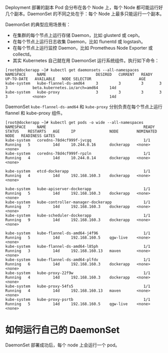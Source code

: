 Deployment 部署的副本 Pod 会分布在各个 Node 上，每个 Node 都可能运行好几个副本。DaemonSet 的不同之处在于：每个 Node 上最多只能运行一个副本。

DaemonSet 的典型应用场景有：

* 在集群的每个节点上运行存储 Daemon，比如 glusterd 或 ceph。
* 在每个节点上运行日志收集 Daemon，比如 flunentd 或 logstash。
* 在每个节点上运行监控 Daemon，比如 Prometheus Node Exporter 或 collectd。
* 其实 Kubernetes 自己就在用 DaemonSet 运行系统组件。执行如下命令：

```
[root@dockerapp ~]# kubectl get daemonsets --all-namespaces
NAMESPACE     NAME                      DESIRED   CURRENT   READY   UP-TO-DATE   AVAILABLE   NODE SELECTOR                     AGE
kube-system   kube-flannel-ds-amd64     3         3         3       3            3           beta.kubernetes.io/arch=amd64     14d
kube-system   kube-proxy                3         3         3       3            3           <none>                            14d
```

DaemonSet `kube-flannel-ds-amd64` 和 `kube-proxy` 分别负责在每个节点上运行 flannel 和 kube-proxy 组件。

```
[root@dockerapp ~]# kubectl get pods -o wide --all-namespaces
NAMESPACE     NAME                                           READY   STATUS    RESTARTS   AGE     IP               NODE        NOMINATED NODE   READINESS GATES
kube-system   coredns-78d4cf999f-jvcgq                       1/1     Running   5          14d     10.244.0.16      dockerapp   <none>           <none>
kube-system   coredns-78d4cf999f-rpzln                       1/1     Running   4          14d     10.244.0.14      dockerapp   <none>           <none>

kube-system   etcd-dockerapp                                 1/1     Running   4          14d     192.168.160.3    dockerapp   <none>           <none>

kube-system   kube-apiserver-dockerapp                       1/1     Running   5          14d     192.168.160.3    dockerapp   <none>           <none>
kube-system   kube-controller-manager-dockerapp              1/1     Running   7          14d     192.168.160.3    dockerapp   <none>           <none>
kube-system   kube-scheduler-dockerapp                       1/1     Running   9          14d     192.168.160.3    dockerapp   <none>           <none>

kube-system   kube-flannel-ds-amd64-j4f96                    1/1     Running   5          14d     192.168.160.5    qgw-live    <none>           <none>
kube-system   kube-flannel-ds-amd64-l85ph                    1/1     Running   3          14d     192.168.160.13   maven       <none>           <none>
kube-system   kube-flannel-ds-amd64-plfdv                    1/1     Running   6          14d     192.168.160.3    dockerapp   <none>           <none>
kube-system   kube-proxy-22f9w                               1/1     Running   4          14d     192.168.160.3    dockerapp   <none>           <none>
kube-system   kube-proxy-54fs5                               1/1     Running   4          14d     192.168.160.13   maven       <none>           <none>
kube-system   kube-proxy-psrtb                               1/1     Running   5          14d     192.168.160.5    qgw-live    <none>           <none>
```


# 如何运行自己的 DaemonSet

DaemonSet 部署成功后，每个 node 上会运行一个 pod。